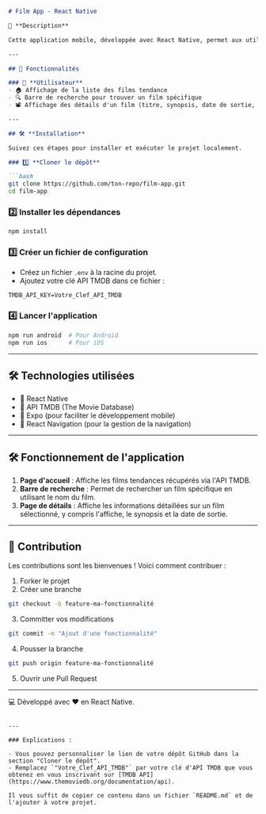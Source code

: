```markdown
# Film App - React Native

📌 **Description**

Cette application mobile, développée avec React Native, permet aux utilisateurs de consulter la liste des films tendance et de rechercher des films spécifiques en utilisant l'API TMDB (The Movie Database). L'application affiche une interface simple et intuitive pour une navigation fluide entre les films.

---

## 🚀 Fonctionnalités

### 👥 **Utilisateur**
- 🏠 Affichage de la liste des films tendance
- 🔍 Barre de recherche pour trouver un film spécifique
- 📽️ Affichage des détails d'un film (titre, synopsis, date de sortie, etc.)

---

## 🛠 **Installation**

Suivez ces étapes pour installer et exécuter le projet localement.

### 1️⃣ **Cloner le dépôt**

```bash
git clone https://github.com/ton-repo/film-app.git
cd film-app
```

### 2️⃣ **Installer les dépendances**
```bash
npm install
```

### 3️⃣ **Créer un fichier de configuration**
- Créez un fichier `.env` à la racine du projet.
- Ajoutez votre clé API TMDB dans ce fichier :

```env
TMDB_API_KEY=Votre_Clef_API_TMDB
```

### 4️⃣ **Lancer l'application**
```bash
npm run android  # Pour Android
npm run ios      # Pour iOS
```

---

## 🛠 **Technologies utilisées**

- 🎯 React Native
- 🔌 API TMDB (The Movie Database)
- 📱 Expo (pour faciliter le développement mobile)
- 🎨 React Navigation (pour la gestion de la navigation)

---

## 🛠 **Fonctionnement de l'application**

1. **Page d'accueil** : Affiche les films tendances récupérés via l'API TMDB.
2. **Barre de recherche** : Permet de rechercher un film spécifique en utilisant le nom du film.
3. **Page de détails** : Affiche les informations détaillées sur un film sélectionné, y compris l'affiche, le synopsis et la date de sortie.

---

## 🤝 Contribution

Les contributions sont les bienvenues ! Voici comment contribuer :

1. Forker le projet
2. Créer une branche
```bash
git checkout -b feature-ma-fonctionnalité
```
3. Committer vos modifications
```bash
git commit -m "Ajout d'une fonctionnalité"
```
4. Pousser la branche
```bash
git push origin feature-ma-fonctionnalité
```
5. Ouvrir une Pull Request

---

💻 Développé avec ❤️ en React Native.
```

---

### Explications :

- Vous pouvez personnaliser le lien de votre dépôt GitHub dans la section "Cloner le dépôt".
- Remplacez `"Votre_Clef_API_TMDB"` par votre clé d'API TMDB que vous obtenez en vous inscrivant sur [TMDB API](https://www.themoviedb.org/documentation/api).
  
Il vous suffit de copier ce contenu dans un fichier `README.md` et de l'ajouter à votre projet.